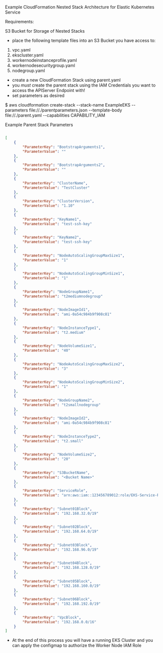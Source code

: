 Example CloudFormation Nested Stack Architecture for Elastic Kubernetes Service

Requirements:

S3 Bucket for Storage of Nested Stacks
- place the following template files into an S3 Bucket you have access to:

1. vpc.yaml
2. ekscluster.yaml			
3. workernodeinstanceprofile.yaml
4. workernodesecuritygroup.yaml
5. nodegroup.yaml

- create a new CloudFormation Stack using parent.yaml
- you *must* create the parent stack using the IAM Credentials you want to access the APIServer Endpoint with!
- set parameters as desired

$ aws cloudformation create-stack --stack-name ExampleEKS --parameters file://./parentparameters.json --template-body file://./parent.yaml --capabilities CAPABILITY_IAM


Example Parent Stack Parameters

```json

[
    {
        "ParameterKey": "BootstrapArguments1",
        "ParameterValue": ""
    },
    {
        "ParameterKey": "BootstrapArguments2",
        "ParameterValue": ""
    },
    {
        "ParameterKey": "ClusterName",
        "ParameterValue": "TestCluster"
    },
    {
        "ParameterKey": "ClusterVersion",
        "ParameterValue": "1.10"
    },
    {
        "ParameterKey": "KeyName1",
        "ParameterValue": "test-ssh-key"
    },
    {
        "ParameterKey": "KeyName2",
        "ParameterValue": "test-ssh-key"
    },
    {
        "ParameterKey": "NodeAutoScalingGroupMaxSize1",
        "ParameterValue": "1"
    },
    {
        "ParameterKey": "NodeAutoScalingGroupMinSize1",
        "ParameterValue": "1"
    },
    {
        "ParameterKey": "NodeGroupName1",
        "ParameterValue": "t2mediumnodegroup"
    },
    {
        "ParameterKey": "NodeImageId1",
        "ParameterValue": "ami-0a54c984b9f908c81"
    },
    {
        "ParameterKey": "NodeInstanceType1",
        "ParameterValue": "t2.medium"
    },
    {
        "ParameterKey": "NodeVolumeSize1",
        "ParameterValue": "40"
    },
    {
        "ParameterKey": "NodeAutoScalingGroupMaxSize2",
        "ParameterValue": "3"
    },
    {
        "ParameterKey": "NodeAutoScalingGroupMinSize2",
        "ParameterValue": "1"
    },
    {
        "ParameterKey": "NodeGroupName2",
        "ParameterValue": "t2smallnodegroup"
    },
    {
        "ParameterKey": "NodeImageId2",
        "ParameterValue": "ami-0a54c984b9f908c81"
    },
    {
        "ParameterKey": "NodeInstanceType2",
        "ParameterValue": "t2.small"
    },
    {
        "ParameterKey": "NodeVolumeSize2",
        "ParameterValue": "20"
    },
    {
        "ParameterKey": "S3BucketName",
        "ParameterValue": "<Bucket Name>"
    },
    {
        "ParameterKey": "ServiceRole",
        "ParameterValue": "arn:aws:iam::123456789012:role/EKS-Service-Role"
    },
    {
        "ParameterKey": "Subnet01Block",
        "ParameterValue": "192.168.32.0/19"
    },
    {
        "ParameterKey": "Subnet02Block",
        "ParameterValue": "192.168.64.0/19"
    },
    {
        "ParameterKey": "Subnet03Block",
        "ParameterValue": "192.168.96.0/19"
    },
    {
        "ParameterKey": "Subnet04Block",
        "ParameterValue": "192.168.128.0/19"
    },
    {
        "ParameterKey": "Subnet05Block",
        "ParameterValue": "192.168.160.0/19"
    },
    {
        "ParameterKey": "Subnet06Block",
        "ParameterValue": "192.168.192.0/19"
    },
    {
        "ParameterKey": "VpcBlock",
        "ParameterValue": "192.168.0.0/16"
    }
]

```


- At the end of this process you will have a running EKS Cluster and you can apply the configmap to authorize the Worker Node IAM Role
